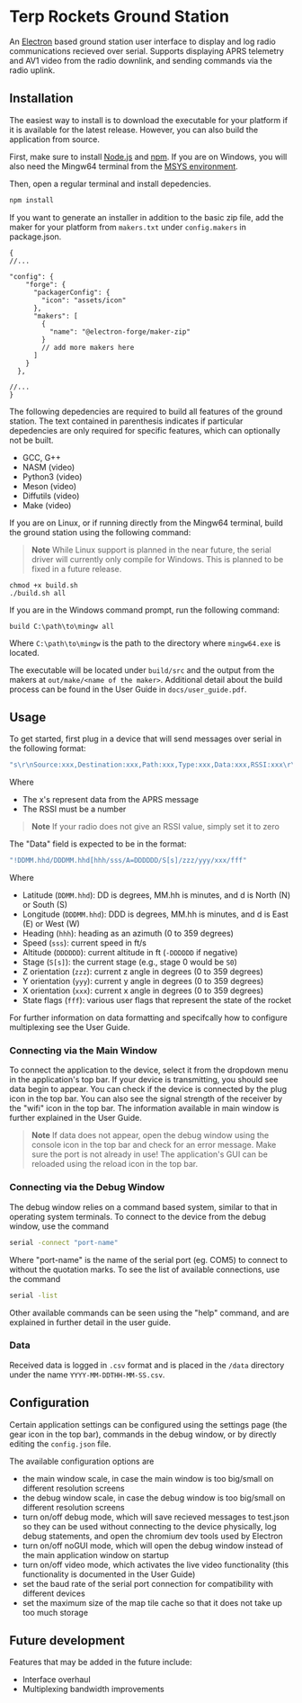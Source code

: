 # Terp Rockets Ground Station
An [Electron](https://www.electronjs.org/) based ground station user interface to display and log radio communications recieved over serial. Supports displaying APRS telemetry and AV1 video from the radio downlink, and sending commands via the radio uplink.

## Installation
The easiest way to install is to download the executable for your platform if it is available for the latest release. However, you can also build the application from source.

First, make sure to install [Node.js](https://nodejs.org/en/) and [npm](https://www.npmjs.com/). If you are on Windows, you will also need the Mingw64 terminal from the [MSYS environment](https://www.msys2.org/).

Then, open a regular terminal and install depedencies.
```bash
npm install 
```

If you want to generate an installer in addition to the basic zip file, add the maker for your platform from ```makers.txt``` under ```config.makers``` in package.json.
```jsonc
{
//...

"config": {
    "forge": {
      "packagerConfig": {
        "icon": "assets/icon"
      },
      "makers": [
        {
          "name": "@electron-forge/maker-zip"
        }
        // add more makers here
      ]
    }
  },

//...
}
```

The following depedencies are required to build all features of the ground station. The text contained in parenthesis indicates if particular depedencies are only required for specific features, which can optionally not be built.
- GCC, G++
- NASM (video)
- Python3 (video)
- Meson (video)
- Diffutils (video)
- Make (video)

If you are on Linux, or if running directly from the Mingw64 terminal, build the ground station using the following command:
>**Note**
>While Linux support is planned in the near future, the serial driver will currently only compile for Windows. This is planned to be fixed in a future release.
```
chmod +x build.sh
./build.sh all
```
If you are in the Windows command prompt, run the following command:
```
build C:\path\to\mingw all
```
Where ```C:\path\to\mingw``` is the path to the directory where ```mingw64.exe``` is located.

The executable will be located under ```build/src``` and the output from the makers at ```out/make/<name of the maker>```. Additional detail about the build process can be found in the User Guide in ```docs/user_guide.pdf```.

## Usage
To get started, first plug in a device that will send messages over serial in the following format:

```javascript
"s\r\nSource:xxx,Destination:xxx,Path:xxx,Type:xxx,Data:xxx,RSSI:xxx\r\ne\r\n"
```
Where
- The x's represent data from the APRS message
- The RSSI must be a number
>**Note**
> If your radio does not give an RSSI value, simply set it to zero

The "Data" field is expected to be in the format:
```javascript
"!DDMM.hhd/DDDMM.hhd[hhh/sss/A=DDDDDD/S[s]/zzz/yyy/xxx/fff"
```
Where
- Latitude (```DDMM.hhd```): DD is degrees, MM.hh is minutes, and d is North (N) or South (S)
- Longitude (```DDDMM.hhd```): DDD is degrees, MM.hh is minutes, and d is East (E) or West (W)
- Heading (```hhh```): heading as an azimuth (0 to 359 degrees)
- Speed (```sss```): current speed in ft/s
- Altitude (```DDDDDD```): current altitude in ft (```-DDDDDD``` if negative)
- Stage (```S[s]```): the current stage (e.g., stage 0 would be ```S0```)
- Z orientation (```zzz```): current z angle in degrees (0 to 359 degrees)
- Y orientation (```yyy```): current y angle in degrees (0 to 359 degrees)
- X orientation (```xxx```): current x angle in degrees (0 to 359 degrees)
- State flags (```fff```): various user flags that represent the state of the rocket

For further information on data formatting and specifcally how to configure multiplexing see the User Guide.

### Connecting via the Main Window

To connect the application to the device, select it from the dropdown menu in the application's top bar. If your device is transmitting, you should see data begin to appear. You can check if the device is connected by the plug icon in the top bar. You can also see the signal strength of the receiver by the "wifi" icon in the top bar. The information available in main window is further explained in the User Guide.

>**Note**
>If data does not appear, open the debug window using the console icon in the top bar and check for an error message. Make sure the port is not already in use!
>The application's GUI can be reloaded using the reload icon in the top bar.

### Connecting via the Debug Window

The debug window relies on a command based system, similar to that in operating system terminals. To connect to the device from the debug window, use the command

```bash
serial -connect "port-name"
```

Where "port-name" is the name of the serial port (eg. COM5) to connect to without the quotation marks. To see the list of available connections, use the command

```bash
serial -list
```

Other available commands can be seen using the "help" command, and are explained in further detail in the user guide.

### Data
Received data is logged in ```.csv``` format and is placed in the ```/data``` directory under the name ```YYYY-MM-DDTHH-MM-SS.csv```.

## Configuration
Certain application settings can be configured using the settings page (the gear icon in the top bar), commands in the debug window, or by directly editing the ```config.json``` file.

The available configuration options are
- the main window scale, in case the main window is too big/small on different resolution screens
- the debug window scale, in case the debug window is too big/small on different resolution screens
- turn on/off debug mode, which will save recieved messages to test.json so they can be used without connecting to the device physically, log debug statements, and open the chromium dev tools used by Electron
- turn on/off noGUI mode, which will open the debug window instead of the main application window on startup
- turn on/off video mode, which activates the live video functionality (this functionality is documented in the User Guide)
- set the baud rate of the serial port connection for compatibility with different devices
- set the maximum size of the map tile cache so that it does not take up too much storage

## Future development

Features that may be added in the future include:
- Interface overhaul
- Multiplexing bandwidth improvements
